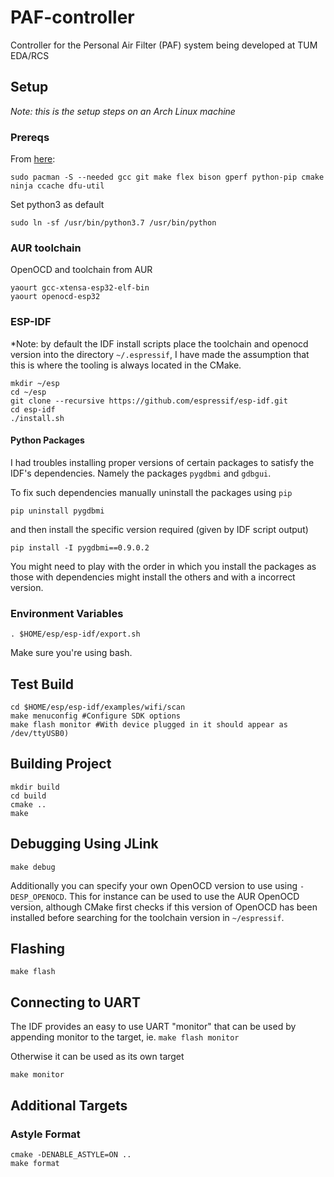 # PAF-controller

Controller for the Personal Air Filter (PAF) system being developed at TUM EDA/RCS

## Setup 

*Note: this is the setup steps on an Arch Linux machine*

### Prereqs

From [here](https://docs.espressif.com/projects/esp-idf/en/latest/esp32/get-started/index.html#get-started-get-prerequisites):

```
sudo pacman -S --needed gcc git make flex bison gperf python-pip cmake ninja ccache dfu-util
```

Set python3 as default

```
sudo ln -sf /usr/bin/python3.7 /usr/bin/python
```

### AUR toolchain

OpenOCD and toolchain from AUR

```
yaourt gcc-xtensa-esp32-elf-bin
yaourt openocd-esp32
```

### ESP-IDF

*Note: by default the IDF install scripts place the toolchain and openocd
version into the directory `~/.espressif`, I have made the assumption that this
is where the tooling is always located in the CMake.

```
mkdir ~/esp 
cd ~/esp
git clone --recursive https://github.com/espressif/esp-idf.git
cd esp-idf
./install.sh
```

#### Python Packages

I had troubles installing proper versions of certain packages to satisfy the 
IDF's dependencies. Namely the packages `pygdbmi` and `gdbgui`.

To fix such dependencies manually uninstall the packages using `pip`

```
pip uninstall pygdbmi
```

and then install the specific version required (given by IDF script output)

```
pip install -I pygdbmi==0.9.0.2
```

You might need to play with the order in which you install the packages as those with
dependencies might install the others and with a incorrect version.

### Environment Variables 

```
. $HOME/esp/esp-idf/export.sh
```

Make sure you're using bash.

## Test Build

```
cd $HOME/esp/esp-idf/examples/wifi/scan
make menuconfig #Configure SDK options
make flash monitor #With device plugged in it should appear as /dev/ttyUSB0)
```

## Building Project

```
mkdir build
cd build
cmake ..
make
```

## Debugging Using JLink

```
make debug
```

Additionally you can specify your own OpenOCD version to use using `-DESP_OPENOCD`.
This for instance can be used to use the AUR OpenOCD version, although CMake first
checks if this version of OpenOCD has been installed before searching for the
toolchain version in `~/espressif`.

## Flashing

```
make flash
```

## Connecting to UART

The IDF provides an easy to use UART "monitor" that can be used by appending
monitor to the target, ie. `make flash monitor`

Otherwise it can be used as its own target

```
make monitor
```

## Additional Targets

### Astyle Format

```
cmake -DENABLE_ASTYLE=ON ..
make format
```
